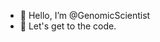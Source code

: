 - 👋 Hello, I’m @GenomicScientist
- 👀 Let's get to the code.

<!---
GenomicScientist/GenomicScientist is a ✨ special ✨ repository because its `README.md` (this file) appears on your GitHub profile.
You can click the Preview link to take a look at your changes.
--->
